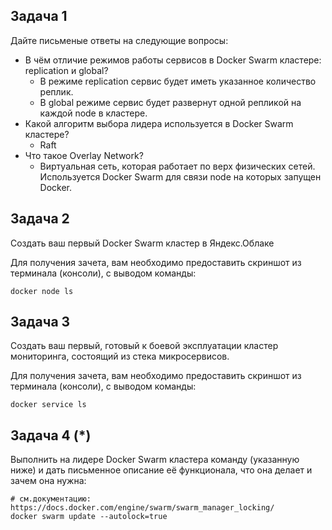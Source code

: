 ## Задача 1

Дайте письменые ответы на следующие вопросы:

- В чём отличие режимов работы сервисов в Docker Swarm кластере: replication и global?
  - В режиме replication сервис будет иметь указанное количество реплик.
  - В global режиме сервис будет развернут одной репликой на каждой node в кластере. 
- Какой алгоритм выбора лидера используется в Docker Swarm кластере?
  - Raft
- Что такое Overlay Network?
  - Виртуальная сеть, которая работает по верх физических сетей. Используется Docker Swarm для связи node на которых запущен Docker.

## Задача 2

Создать ваш первый Docker Swarm кластер в Яндекс.Облаке

Для получения зачета, вам необходимо предоставить скриншот из терминала (консоли), с выводом команды:
```
docker node ls
```

## Задача 3

Создать ваш первый, готовый к боевой эксплуатации кластер мониторинга, состоящий из стека микросервисов.

Для получения зачета, вам необходимо предоставить скриншот из терминала (консоли), с выводом команды:
```
docker service ls
```

## Задача 4 (*)

Выполнить на лидере Docker Swarm кластера команду (указанную ниже) и дать письменное описание её функционала, что она делает и зачем она нужна:
```
# см.документацию: https://docs.docker.com/engine/swarm/swarm_manager_locking/
docker swarm update --autolock=true
```
